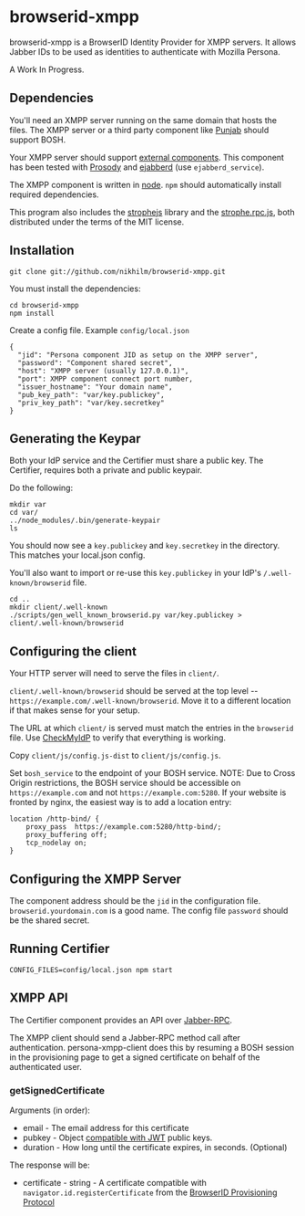 # browserid-xmpp

browserid-xmpp is a BrowserID Identity Provider for XMPP servers. It allows
Jabber IDs to be used as identities to authenticate with Mozilla Persona.

A Work In Progress.

Dependencies
------------

You'll need an XMPP server running on the same domain that hosts the files. The
XMPP server or a third party component like
[Punjab](https://github.com/twonds/punjab) should support BOSH.

Your XMPP server should support [external
components](http://xmpp.org/extensions/xep-0114.html). This component has been
tested with [Prosody](http://prosody.im/doc/components) and
[ejabberd](https://git.process-one.net/ejabberd/mainline/blobs/raw/v2.1.11/doc/guide.html)
(use `ejabberd_service`).

The XMPP component is written in [node](http://nodejs.org). ``npm`` should
automatically install required dependencies.

This program also includes the [strophejs](http://strophe.im/strophejs/)
library and the
[strophe.rpc.js](https://github.com/strophe/strophejs-plugins/tree/master/rpc),
both distributed under the terms of the MIT license.

Installation
------------

    git clone git://github.com/nikhilm/browserid-xmpp.git

You must install the dependencies:

    cd browserid-xmpp
    npm install

Create a config file. Example ``config/local.json``

    {
      "jid": "Persona component JID as setup on the XMPP server",
      "password": "Component shared secret",
      "host": "XMPP server (usually 127.0.0.1)",
      "port": XMPP component connect port number,
      "issuer_hostname": "Your domain name",
      "pub_key_path": "var/key.publickey",
      "priv_key_path": "var/key.secretkey"
    }

Generating the Keypar
---------------------

Both your IdP service and the Certifier must share a public key.
The Certifier, requires both a private and public keypair.

Do the following:

    mkdir var
    cd var/
    ../node_modules/.bin/generate-keypair
    ls

You should now see a ``key.publickey`` and ``key.secretkey``
in the directory. This matches your local.json config.

You'll also want to import or re-use this ``key.publickey`` in
your IdP's ``/.well-known/browserid`` file.

    cd ..
    mkdir client/.well-known
    ./scripts/gen_well_known_browserid.py var/key.publickey > client/.well-known/browserid

Configuring the client
----------------------

Your HTTP server will need to serve the files in ``client/``.

``client/.well-known/browserid`` should be served at the top level --
``https://example.com/.well-known/browserid``. Move it to a different location
if that makes sense for your setup.

The URL at which ``client/`` is served must match the entries in the
``browserid`` file. Use [CheckMyIdP](https://checkmyidp.org) to verify that
everything is working.

Copy ``client/js/config.js-dist`` to ``client/js/config.js``.

Set ``bosh_service`` to the endpoint of your BOSH service. NOTE: Due to Cross
Origin restrictions, the BOSH service should be accessible on
``https://example.com`` and not ``https://example.com:5280``. If your website
is fronted by nginx, the easiest way is to add a location entry:

    location /http-bind/ {
        proxy_pass  https://example.com:5280/http-bind/;
        proxy_buffering off;
        tcp_nodelay on;
    }

Configuring the XMPP Server
---------------------------

The component address should be the `jid` in the configuration file.
`browserid.yourdomain.com` is a good name. The config file `password` should be
the shared secret.

Running Certifier
-----------------

    CONFIG_FILES=config/local.json npm start

XMPP API
--------

The Certifier component provides an API over
[Jabber-RPC](http://xmpp.org/extensions/xep-0009.html).

The XMPP client should send a Jabber-RPC method call after authentication.
persona-xmpp-client does this by resuming a BOSH session in the provisioning
page to get a signed certificate on behalf of the authenticated user.

### getSignedCertificate

Arguments (in order):

* email - The email address for this certificate
* pubkey - Object [compatible with JWT](https://github.com/mozilla/jwcrypto) public keys.
* duration - How long until the certificate expires, in seconds. (Optional)

The response will be:
  * certificate - string - A certificate compatible with
     `navigator.id.registerCertificate` from the [BrowserID Provisioning
    Protocol](https://developer.mozilla.org/en/BrowserID/Guide_to_Implementing_a_Persona_IdP)


